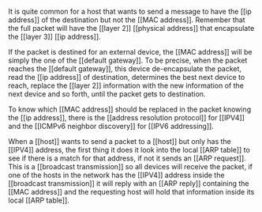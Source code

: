 It is quite common for a host that wants to send a message to have the [[ip address]] of the destination but not the [[MAC address]].
Remember that the full packet will have the [[layer 2]] [[physical address]] that encapsulate the [[layer 3]] [[ip address]].

If the packet is destined for an external device, the [[MAC address]] will be simply the one of the [[default gateway]]. To be precise, when the packet reaches the [[default gateway]], this device de-encapsulate the packet, read the [[ip address]] of destination, determines the best next device to reach, replace the [[layer 2]] information with the new information of the next device and so forth, until the packet gets to destination.

To know which [[MAC address]] should be replaced in the packet knowing the [[ip address]], there is the [[address resolution protocol]] for [[IPV4]] and the [[ICMPv6 neighbor discovery]] for [[IPV6 addressing]].

When a [[host]] wants to send a packet to a [[host]] but only has the [[IPV4]] address, the first thing it does it look into the local [[ARP table]] to see if there is a match for that address, if not it sends an [[ARP request]]. This is a [[broadcast transmission]] so all devices will receive the packet, if one of the hosts in the network has the [[IPV4]] address inside the [[broadcast transmission]] it will reply with an [[ARP reply]] containing the [[MAC address]] and the requesting host will hold that information inside its local [[ARP table]].